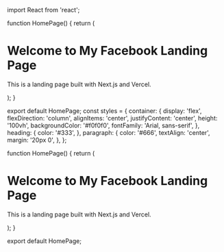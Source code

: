 import React from 'react';

function HomePage() {
  return (
    <div>
      <h1>Welcome to My Facebook Landing Page</h1>
      <p>This is a landing page built with Next.js and Vercel.</p>
    </div>
  );
}

export default HomePage;
const styles = {
    container: {
      display: 'flex',
      flexDirection: 'column',
      alignItems: 'center',
      justifyContent: 'center',
      height: '100vh',
      backgroundColor: '#f0f0f0',
      fontFamily: 'Arial, sans-serif',
    },
    heading: {
      color: '#333',
    },
    paragraph: {
      color: '#666',
      textAlign: 'center',
      margin: '20px 0',
    },
  };
  
  function HomePage() {
    return (
      <div style={styles.container}>
        <h1 style={styles.heading}>Welcome to My Facebook Landing Page</h1>
        <p style={styles.paragraph}>This is a landing page built with Next.js and Vercel.</p>
      </div>
    );
  }
  
  export default HomePage;
  
    

